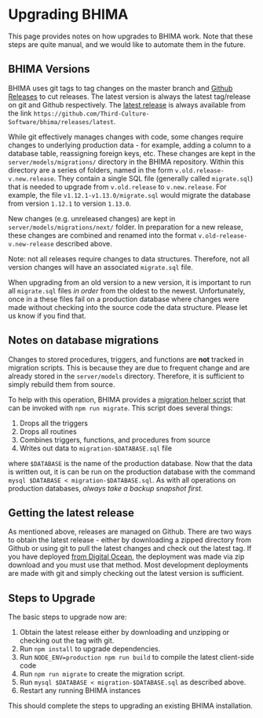 # Upgrading BHIMA

This page provides notes on how upgrades to BHIMA work.  Note that these steps are quite manual, and we would like to automate them in the future.

## BHIMA Versions

BHIMA uses git tags to tag changes on the master branch and [Github Releases](https://help.github.com/en/github/administering-a-repository/managing-releases-in-a-repository) to cut releases.  The latest version is always the latest tag/release on git and Github respectively.  The [latest release](https://github.com/Third-Culture-Software/bhima/releases/latest) is always available from the link `https://github.com/Third-Culture-Software/bhima/releases/latest`.

While git effectively manages changes with code, some changes require changes to underlying production data - for example, adding a column to a database table, reassigning foreign keys, etc.  These changes are kept in the `server/models/migrations/` directory in the BHIMA repository.  Within this directory are a series of folders, named in the form `v.old.release-v.new.release`.  They contain a single SQL file (generally called `migrate.sql`) that is needed to upgrade from `v.old.release` to `v.new.release`.  For example, the file `v1.12.1-v1.13.0/migrate.sql` would migrate the database from version `1.12.1` to version `1.13.0`.

New changes (e.g. unreleased changes) are kept in `server/models/migrations/next/` folder.  In preparation for a new release, these changes are combined and renamed into the format `v.old-release-v.new-release` described above.

Note: not all releases require changes to data structures.  Therefore, not all version changes will have an associated `migrate.sql` file.

When upgrading from an old version to a new version, it is important to run all `migrate.sql` files _in order_ from the oldest to the newest.  Unfortunately, once in a these files fail on a production database where changes were made without checking into the source code the data structure.  Please let us know if you find that.

## Notes on database migrations

Changes to stored procedures, triggers, and functions are **not** tracked in migration scripts.  This is because they are due to frequent change and are already stored in the `server/models` directory.  Therefore, it is sufficient to simply rebuild them from source.

To help with this operation, BHIMA provides a [migration helper script](https://github.com/Third-Culture-Software/bhima/blob/master/sh/setup-migration-script.sh) that can be invoked with `npm run migrate`.  This script does several things:

1. Drops all the triggers
2. Drops all routines
3. Combines triggers, functions, and procedures from source
4. Writes out data to `migration-$DATABASE.sql` file

where `$DATABASE` is the name of the production database.  Now that the data is written out, it is can be run on the production database with the command `mysql $DATABASE < migration-$DATABASE.sql`.  As with all operations on production databases, _always take a backup snapshot first._

## Getting the latest release

As mentioned above, releases are managed on Github.  There are two ways to obtain the latest release - either by downloading a zipped directory from Github or using git to pull the latest changes and check out the latest tag.  If you have deployed [from Digital Ocean](../getting-started/deploying-digital-ocean.md), the deployment was made via zip download and you must use that method.  Most development deployments are made with git and simply checking out the latest version is sufficient.

## Steps to Upgrade

The basic steps to upgrade now are:

1. Obtain the latest release either by downloading and unzipping or checking out the tag with git.
2. Run `npm install` to upgrade dependencies.
3. Run `NODE_ENV=production npm run build` to compile the latest client-side code
4. Run `npm run migrate` to create the migration script.
5. Run `mysql $DATABASE < migration-$DATABASE.sql` as described above.
6. Restart any running BHIMA instances

This should complete the steps to upgrading an existing BHIMA installation.
